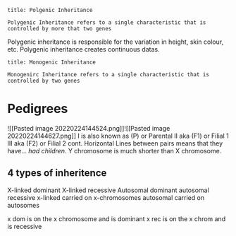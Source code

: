 ```ad-note
title: Polgenic Inheritance

Polygenic Inheritance refers to a single characteristic that is controlled by more that two genes

```
Polygenic inheritance is responsible for the variation in height, skin colour, etc. Polygenic inheritance creates continuous datas.
```ad-note
title: Monogenic Inheritance

Monogenirc Inheritance refers to a single characteristic that is controlled by two genes

```
# Pedigrees
![[Pasted image 20220224144524.png]]![[Pasted image 20220224144627.png]]
I is also known as (P) or Parental
II aka (F1) or Filial 1
III aka (F2) or Filial 2
cont.
Horizontal Lines between pairs means that they have... *had children*.
Y chromosome is much shorter than X chromosome.
## 4 types of inheritence
X-linked dominant
X-linked recessive
Autosomal dominant
autosomal recessive
x-linked carried on x-chromosomes
autosomal carried on autosomes

x dom is on the x chromosome and is dominant
x rec is on the x chrom and is recessive
